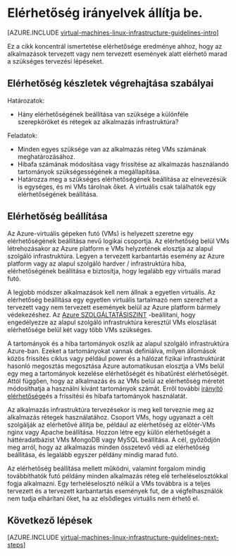 <properties
    pageTitle="Elérhetőség irányelvek beállítása |} Microsoft Azure"
    description="Tudjon meg többet a fontos tervezéséhez és kivitelezéséhez alapelve Azure infrastruktúra-szolgáltatások elérhetősége beállítása üzembe helyezése."
    documentationCenter=""
    services="virtual-machines-linux"
    authors="iainfoulds"
    manager="timlt"
    editor=""
    tags="azure-resource-manager"/>

<tags
    ms.service="virtual-machines-linux"
    ms.workload="infrastructure-services"
    ms.tgt_pltfrm="vm-linux"
    ms.devlang="na"
    ms.topic="article"
    ms.date="09/08/2016"
    ms.author="iainfou"/>

# <a name="availability-sets-guidelines"></a>Elérhetőség irányelvek állítja be.

[AZURE.INCLUDE [virtual-machines-linux-infrastructure-guidelines-intro](../../includes/virtual-machines-linux-infrastructure-guidelines-intro.md)] 

Ez a cikk koncentrál ismertetése elérhetősége eredménye ahhoz, hogy az alkalmazások tervezett vagy nem tervezett események alatt elérhető marad a szükséges tervezési lépéseket.

## <a name="implementation-guidelines-for-availability-sets"></a>Elérhetőség készletek végrehajtása szabályai

Határozatok:

- Hány elérhetőségének beállítása van szüksége a különféle szerepköröket és rétegek az alkalmazás infrastruktúra?

Feladatok:

- Minden egyes szüksége van az alkalmazás réteg VMs számának meghatározásához.
- Hibafa számának módosítása vagy frissítése az alkalmazás használandó tartományok szükségességének a megállapítása.
- Határozza meg a szükséges elérhetőségének beállítása az elnevezésük is egységes, és mi VMs tárolnak őket. A virtuális csak találhatók egy elérhetőségének beállítása. 

## <a name="availability-sets"></a>Elérhetőség beállítása

Az Azure-virtuális gépeken futó (VMs) is helyezett szeretne egy elérhetőségének beállítása nevű logikai csoportja. Az elérhetőség belül VMs létrehozásakor az Azure platform e VMs helyzetének elosztja az alapul szolgáló infrastruktúra. Legyen a tervezett karbantartás esemény az Azure platform vagy az alapul szolgáló hardver / infrastruktúra hiba, elérhetőségének beállítása e biztosítja, hogy legalább egy virtuális marad futó.

A legjobb módszer alkalmazások kell nem állnak a egyetlen virtuális. Az elérhetőség beállítása egy egyetlen virtuális tartalmazó nem szerezhet a tervezett vagy nem tervezett események belül az Azure platform bármely védekezéshez. Az [Azure SZOLGÁLTATÁSISZINT](https://azure.microsoft.com/support/legal/sla/virtual-machines) -beállítani, hogy engedélyezze az alapul szolgáló infrastruktúra keresztül VMs eloszlását elérhetősége belül két vagy több VMs szükséges.

A tartományok és a hiba tartományok oszlik az alapul szolgáló infrastruktúra Azure-ban. Ezeket a tartományokat vannak definiálva, milyen állomások közös frissítés ciklus vagy például power és a hálózat fizikai infrastruktúrát hasonló megosztás megosztása Azure automatikusan elosztja a VMs belül egy meg a tartományok kezelése elérhetőségét és hibatűrést elérhetőségét. Attól függően, hogy az alkalmazás és az VMs belül az elérhetőség méretét módosíthatja a használni kívánt tartományok számát. Erről további [irányító elérhetősége](virtual-machines-linux-manage-availability.md)és a frissítési és hibafa tartományok használatát.

Az alkalmazás infrastruktúra tervezésekor is meg kell terveznie meg az alkalmazás rétegek használatához. Csoport VMs, hogy ugyanazt a célt szolgálják az elérhetővé állítja be, például az elérhetőség az előtér-VMs nginx vagy Apache beállítása. Hozzon létre egy külön elérhetőségét a háttéradatbázist VMs MongoDB vagy MySQL beállítása. A cél, győződjön meg arról, hogy az alkalmazás minden összetevő védi az elérhetőség beállítása, és legalább egyszer példány mindig marad futó.

Az elérhetőség beállítása mellett működni, valamint forgalom mindig továbbíthatók futó példány minden alkalmazás réteg elé terheléselosztókkal fogja alkalmazni. Egy terheléselosztó nélkül a VMs továbbra is a teljes tervezett és a tervezett karbantartás események fut, de a végfelhasználók nem tudja elhárítani őket, ha az elsődleges virtuális nem érhető el.


## <a name="next-steps"></a>Következő lépések
[AZURE.INCLUDE [virtual-machines-linux-infrastructure-guidelines-next-steps](../../includes/virtual-machines-linux-infrastructure-guidelines-next-steps.md)] 
